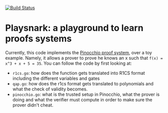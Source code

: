 [![Build Status](https://travis-ci.com/nikkolasg/playsnark.svg?branch=master)](https://travis-ci.com/nikkolasg/playsnark)

# Playsnark: a playground to learn proofs systems

Currently, this code implements the [Pinocchio proof
system](https://eprint.iacr.org/2013/879.pdf), over a toy example.  Namely, it
allows a prover to prove he knows an x such that `f(x) = x^3 + x + 5 = 35`.
You can follow the code by first looking at:
* `r1cs.go`: how does the function gets translated into R1CS format including the
  different variables and gates
* `qap.go`: how does the r1cs format gets translated to polynomials and what the
  check of validity becomes.
* `pinocchio.go`: what is the trusted setup in Pinocchio, what the prover is
  doing and what the verifier must compute in order to make sure the prover
  didn't cheat.

